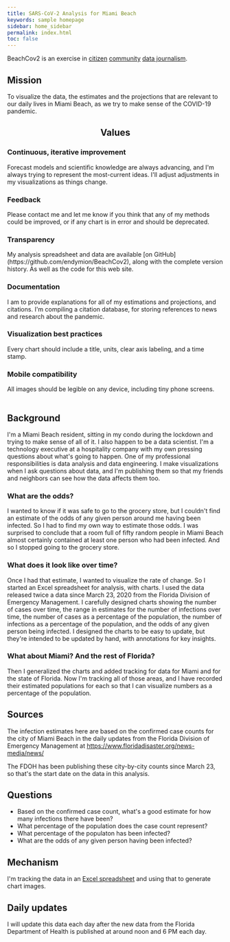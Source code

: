 ```yaml
---
title: SARS-CoV-2 Analysis for Miami Beach
keywords: sample homepage
sidebar: home_sidebar
permalink: index.html
toc: false
---
```


BeachCov2 is an exercise in [citizen](https://en.wikipedia.org/wiki/Citizen_journalism) [community](https://en.wikipedia.org/wiki/Community_journalism) [data journalism](https://en.wikipedia.org/wiki/Data_journalism).

<div class="pricing-header px-3 py-3 pt-md-5 pb-md-4 mx-auto text-center">
  <h2 class="display-4">Mission</h2>
  <p class="lead">To visualize the data, the estimates and the projections that are relevant to our daily lives in Miami Beach, as we try to make sense of the COVID-19 pandemic.</p>
</div>

<center>
  <h2 class="display-4">Values</h2>
</center>

<div class="row">
  <div class="col-sm-6">
    <h3>Continuous, iterative improvement</h3>
    Forecast models and scientific knowledge are always advancing, and I'm always trying to represent the most-current ideas.  I'll adjust adjustments in my visualizations as things change.
  </div>
  <div class="col-sm-6">
    <h3>Feedback</h3>
    Please contact me and let me know if you think that any of my methods could be improved, or if any chart is in error and should be deprecated.
  </div>
</div>

<div class="row">
  <div class="col-sm-6">
    <h3>Transparency</h3>
    My analysis spreadsheet and data are available [on GitHub](https://github.com/endymion/BeachCov2), along with the complete version history. As well as the code for this web site.
  </div>
  <div class="col-sm-6">
    <h3>Documentation</h3>
    I am to provide explanations for all of my estimations and projections, and citations.  I'm compiling a citation database, for storing references to news and research about the pandemic.
  </div>
</div>

<div class="row">
  <div class="col-sm-6">
    <h3>Visualization best practices</h3>
    Every chart should include a title, units, clear axis labeling, and a time stamp.
  </div>
  <div class="col-sm-6">
    <h3>Mobile compatibility</h3>
    All images should be legible on any device, including tiny phone screens.
  </div>
</div>

<br/>

## Background

I'm a Miami Beach resident, sitting in my condo during the lockdown and trying to make sense of all of it.  I also happen to be a data scientist.  I'm a technology executive at a hospitality company with my own pressing questions about what's going to happen.  One of my professional responsibilities is data analysis and data engineering.  I make visualizations when I ask questions about data, and I'm publishing them so that my friends and neighbors can see how the data affects them too.

### What are the odds?

 I wanted to know if it was safe to go to the grocery store, but I couldn't find an estimate of the odds of any given person around me having been infected.  So I had to find my own way to estimate those odds.  I was surprised to conclude that a room full of fifty random people in Miami Beach almost certainly contained at least one person who had been infected.  And so I stopped going to the grocery store.

### What does it look like over time?

Once I had that estimate, I wanted to visualize the rate of change.  So I started an Excel spreadsheet for analysis, with charts.  I used the data released twice a data since March 23, 2020 from the Florida Division of Emergency Management.  I carefully designed charts showing the number of cases over time, the range in estimates for the number of infections over time, the number of cases as a percentage of the population, the number of infections as a percentage of the population, and the odds of any given person being infected.  I designed the charts to be easy to update, but they're intended to be updated by hand, with annotations for key insights.

### What about Miami?  And the rest of Florida?

Then I generalized the charts and added tracking for data for Miami and for the state of Florida.  Now I'm tracking all of those areas, and I have recorded their estimated populations for each so that I can visualize numbers as a percentage of the population.

## Sources

The infection estimates here are based on the confirmed case counts for the city of Miami Beach in the daily updates from the Florida Division of Emergency Management at https://www.floridadisaster.org/news-media/news/

The FDOH has been publishing these city-by-city counts since March 23, so that's the start date on the data in this analysis.

## Questions

* Based on the confirmed case count, what's a good estimate for how many infections there have been?
* What percentage of the population does the case count represent?
* What percentage of the populaton has been infected?
* What are the odds of any given person having been infected?

## Mechanism

I'm tracking the data in an [Excel spreadsheet](https://github.com/endymion/SARS-CoV-2_Analysis/blob/master/SARS-CoV-2%20Infection%20Odds%20-%20Miami%20Beach.xlsx) and using that to generate chart images.

## Daily updates

I will update this data each day after the new data from the Florida Department of Health is published at around noon and 6 PM each day.
